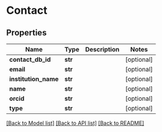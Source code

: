 # Contact

## Properties
Name | Type | Description | Notes
------------ | ------------- | ------------- | -------------
**contact_db_id** | **str** |  | [optional] 
**email** | **str** |  | [optional] 
**institution_name** | **str** |  | [optional] 
**name** | **str** |  | [optional] 
**orcid** | **str** |  | [optional] 
**type** | **str** |  | [optional] 

[[Back to Model list]](../README.md#documentation-for-models) [[Back to API list]](../README.md#documentation-for-api-endpoints) [[Back to README]](../README.md)



